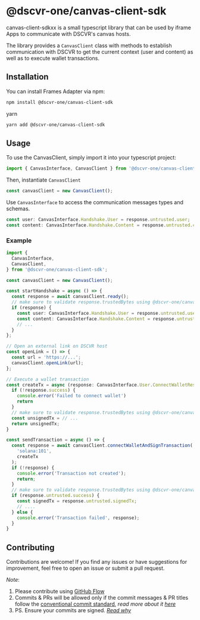 # @dscvr-one/canvas-client-sdk

canvas-client-sdkxx is a small typescript library that can be used by iframe Apps to communicate with DSCVR's canvas hosts.

The library provides a `CanvasClient` class with methods to establish communication with DSCVR to get the current context (user and content) as well as to execute wallet transactions.

## Installation

You can install Frames Adapter via npm:

```bash
npm install @dscvr-one/canvas-client-sdk
```

yarn

```bash
yarn add @dscvr-one/canvas-client-sdk
```

## Usage

To use the CanvasClient, simply import it into your typescript project:

```typescript
import { CanvasInterface, CanvasClient } from '@dscvr-one/canvas-client-sdk';
```

Then, instantiate `CanvasClient`

```typescript
const canvasClient = new CanvasClient();
```

Use `CanvasInterface` to access the communication messages types and schemas.

```typescript
const user: CanvasInterface.Handshake.User = response.untrusted.user;
const content: CanvasInterface.Handshake.Content = response.untrusted.content;
```

### Example

```typescript
import {
  CanvasInterface,
  CanvasClient,
} from '@dscvr-one/canvas-client-sdk';

const canvasClient = new CanvasClient();

const startHandshake = async () => {
  const response = await canvasClient.ready();
  // make sure to validate response.trustedBytes using @dscvr-one/canvas-server-sdk so the app is not used by platforms other than DSCVR
  if (response) {
    const user: CanvasInterface.Handshake.User = response.untrusted.user;
    const content: CanvasInterface.Handshake.Content = response.untrusted.content;
    // ...
  }
};

// Open an external link on DSCVR host
const openLink = () => {
  const url = 'https://...';
  canvasClient.openLink(url);
};

// Execute a wallet transaction
const createTx = async (response: CanvasInterface.User.ConnectWalletResponseMessage) => {
  if (!response.success) {
    console.error('Failed to connect wallet')
    return
  }
  // make sure to validate response.trustedBytes using @dscvr-one/canvas-server-sdk so the app is not used by platforms other than DSCVR
  const unsignedTx = // ...
  return unsignedTx;
}

const sendTransaction = async () => {
  const response = await canvasClient.connectWalletAndSignTransaction(
    'solana:101',
    createTx
  );
  if (!response) {
    console.error('Transaction not created');
    return;
  }
  // make sure to validate response.trustedBytes using @dscvr-one/canvas-server-sdk so the app is not used by platforms other than DSCVR
  if (response.untrusted.success) {
    const signedTx = response.untrusted.signedTx;
    // ....
  } else {
    console.error('Transaction failed', response);
  }
}
```

## Contributing

Contributions are welcome! If you find any issues or have suggestions for improvement, feel free to open an issue or submit a pull request.

_Note_:

1. Please contribute using [GitHub Flow](https://web.archive.org/web/20191104103724/https://guides.github.com/introduction/flow/)
2. Commits & PRs will be allowed only if the commit messages & PR titles follow the [conventional commit standard](https://www.conventionalcommits.org/), _read more about it [here](https://github.com/conventional-changelog/commitlint/tree/master/%40commitlint/config-conventional#type-enum)_
3. PS. Ensure your commits are signed. _[Read why](https://withblue.ink/2020/05/17/how-and-why-to-sign-git-commits.html)_
